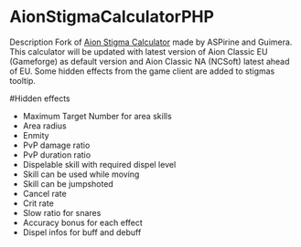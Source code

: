 # AionStigmaCalculatorPHP

Description
Fork of [Aion Stigma Calculator](https://aion.aspirine.su/stigma/) made by ASPirine and Guimera.
This calculator will be updated with latest version of Aion Classic EU (Gameforge) as default version and Aion Classic NA (NCSoft) latest ahead of EU.
Some hidden effects from the game client are added to stigmas tooltip.

#Hidden effects
- Maximum Target Number for area skills
- Area radius
- Enmity
- PvP damage ratio
- PvP duration ratio
- Dispelable skill with required dispel level
- Skill can be used while moving
- Skill can be jumpshoted
- Cancel rate
- Crit rate
- Slow ratio for snares
- Accuracy bonus for each effect
- Dispel infos for buff and debuff
